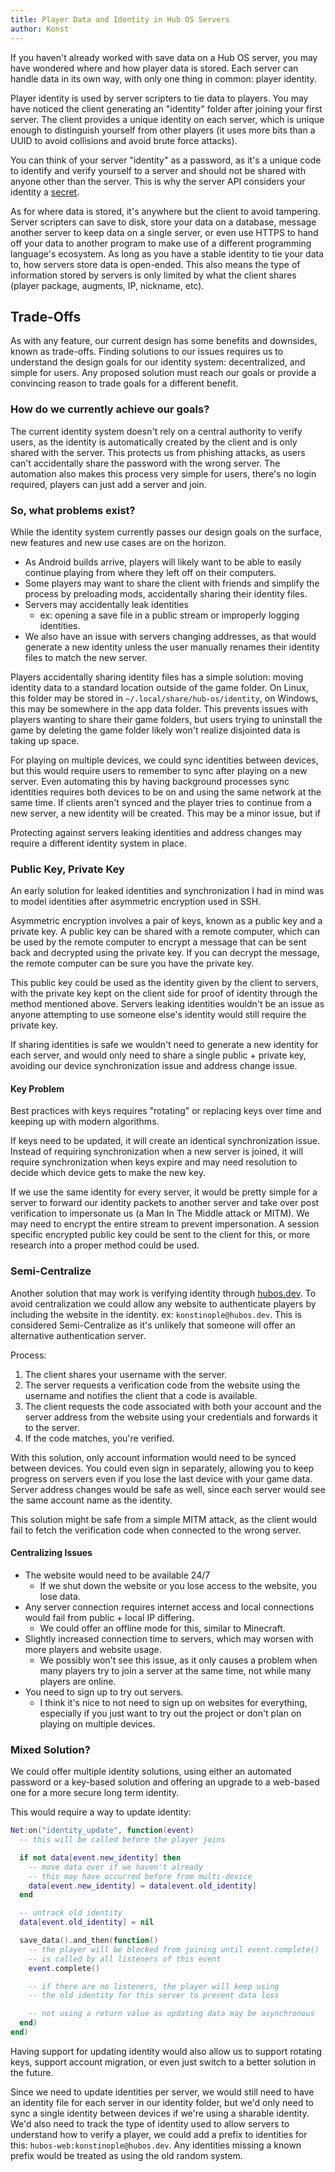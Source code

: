 ```yaml
---
title: Player Data and Identity in Hub OS Servers
author: Konst
---
```


If you haven't already worked with save data on a Hub OS server, you may have wondered where and how player data is stored. Each server can handle data in its own way, with only one thing in common: player identity.

Player identity is used by server scripters to tie data to players. You may have noticed the client generating an "identity" folder after joining your first server. The client provides a unique identity on each server, which is unique enough to distinguish yourself from other players (it uses more bits than a UUID to avoid collisions and avoid brute force attacks).

You can think of your server "identity" as a password, as it's a unique code to identify and verify yourself to a server and should not be shared with anyone other than the server. This is why the server API considers your identity a [secret](https://docs.hubos.dev/server/lua-api/player-data/#netget_player_secretplayer_id).

As for where data is stored, it's anywhere but the client to avoid tampering. Server scripters can save to disk, store your data on a database, message another server to keep data on a single server, or even use HTTPS to hand off your data to another program to make use of a different programming language's ecosystem. As long as you have a stable identity to tie your data to, how servers store data is open-ended. This also means the type of information stored by servers is only limited by what the client shares (player package, augments, IP, nickname, etc).

## Trade-Offs

As with any feature, our current design has some benefits and downsides, known as trade-offs. Finding solutions to our issues requires us to understand the design goals for our identity system: decentralized, and simple for users. Any proposed solution must reach our goals or provide a convincing reason to trade goals for a different benefit.

### How do we currently achieve our goals?

The current identity system doesn't rely on a central authority to verify users, as the identity is automatically created by the client and is only shared with the server. This protects us from phishing attacks, as users can't accidentally share the password with the wrong server. The automation also makes this process very simple for users, there's no login required, players can just add a server and join.

### So, what problems exist?

While the identity system currently passes our design goals on the surface, new features and new use cases are on the horizon.

- As Android builds arrive, players will likely want to be able to easily continue playing from where they left off on their computers.
- Some players may want to share the client with friends and simplify the process by preloading mods, accidentally sharing their identity files.
- Servers may accidentally leak identities
  - ex: opening a save file in a public stream or improperly logging identities.
- We also have an issue with servers changing addresses, as that would generate a new identity unless the user manually renames their identity files to match the new server.

Players accidentally sharing identity files has a simple solution: moving identity data to a standard location outside of the game folder. On Linux, this folder may be stored in `~/.local/share/hub-os/identity`, on Windows, this may be somewhere in the app data folder. This prevents issues with players wanting to share their game folders, but users trying to uninstall the game by deleting the game folder likely won't realize disjointed data is taking up space.

For playing on multiple devices, we could sync identities between devices, but this would require users to remember to sync after playing on a new server. Even automating this by having background processes sync identities requires both devices to be on and using the same network at the same time. If clients aren't synced and the player tries to continue from a new server, a new identity will be created. This may be a minor issue, but if

Protecting against servers leaking identities and address changes may require a different identity system in place.

### Public Key, Private Key

An early solution for leaked identities and synchronization I had in mind was to model identities after asymmetric encryption used in SSH.

Asymmetric encryption involves a pair of keys, known as a public key and a private key. A public key can be shared with a remote computer, which can be used by the remote computer to encrypt a message that can be sent back and decrypted using the private key. If you can decrypt the message, the remote computer can be sure you have the private key.

This public key could be used as the identity given by the client to servers, with the private key kept on the client side for proof of identity through the method mentioned above. Servers leaking identities wouldn't be an issue as anyone attempting to use someone else's identity would still require the private key.

If sharing identities is safe we wouldn't need to generate a new identity for each server, and would only need to share a single public + private key, avoiding our device synchronization issue and address change issue.

#### Key Problem

Best practices with keys requires "rotating" or replacing keys over time and keeping up with modern algorithms.

If keys need to be updated, it will create an identical synchronization issue. Instead of requiring synchronization when a new server is joined, it will require synchronization when keys expire and may need resolution to decide which device gets to make the new key.

If we use the same identity for every server, it would be pretty simple for a server to forward our identity packets to another server and take over post verification to impersonate us (a Man In The Middle attack or MITM). We may need to encrypt the entire stream to prevent impersonation. A session specific encrypted public key could be sent to the client for this, or more research into a proper method could be used.

### Semi-Centralize

Another solution that may work is verifying identity through [hubos.dev](https://hubos.dev). To avoid centralization we could allow any website to authenticate players by including the website in the identity. ex: `konstinople@hubos.dev`. This is considered Semi-Centralize as it's unlikely that someone will offer an alternative authentication server.

Process:

1. The client shares your username with the server.
2. The server requests a verification code from the website using the username and notifies the client that a code is available.
3. The client requests the code associated with both your account and the server address from the website using your credentials and forwards it to the server.
4. If the code matches, you're verified.

With this solution, only account information would need to be synced between devices. You could even sign in separately, allowing you to keep progress on servers even if you lose the last device with your game data. Server address changes would be safe as well, since each server would see the same account name as the identity.

This solution might be safe from a simple MITM attack, as the client would fail to fetch the verification code when connected to the wrong server.

#### Centralizing Issues

- The website would need to be available 24/7
  - If we shut down the website or you lose access to the website, you lose data.
- Any server connection requires internet access and local connections would fail from public + local IP differing.
  - We could offer an offline mode for this, similar to Minecraft.
- Slightly increased connection time to servers, which may worsen with more players and website usage.
  - We possibly won't see this issue, as it only causes a problem when many players try to join a server at the same time, not while many players are online.
- You need to sign up to try out servers.
  - I think it's nice to not need to sign up on websites for everything, especially if you just want to try out the project or don't plan on playing on multiple devices.

### Mixed Solution?

We could offer multiple identity solutions, using either an automated password or a key-based solution and offering an upgrade to a web-based one for a more secure long term identity.

This would require a way to update identity:

```lua
Net:on("identity_update", function(event)
  -- this will be called before the player joins

  if not data[event.new_identity] then
    -- move data over if we haven't already
    -- this may have occurred before from multi-device
    data[event.new_identity] = data[event.old_identity]
  end

  -- untrack old identity
  data[event.old_identity] = nil

  save_data().and_then(function()
    -- the player will be blocked from joining until event.complete()
    -- is called by all listeners of this event
    event.complete()

    -- if there are no listeners, the player will keep using
    -- the old identity for this server to prevent data loss

    -- not using a return value as updating data may be asynchronous
  end)
end)
```

Having support for updating identity would also allow us to support rotating keys, support account migration, or even just switch to a better solution in the future.

Since we need to update identities per server, we would still need to have an identity file for each server in our identity folder, but we'd only need to sync a single identity between devices if we're using a sharable identity. We'd also need to track the type of identity used to allow servers to understand how to verify a player, we could add a prefix to identities for this: `hubos-web:konstinople@hubos.dev`. Any identities missing a known prefix would be treated as using the old random system.
